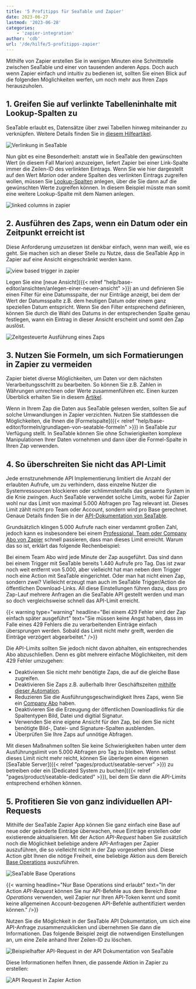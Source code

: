 ```yaml
---
title: '5 Profitipps für SeaTable und Zapier'
date: 2023-06-27
lastmod: '2023-06-28'
categories:
    - 'zapier-integration'
author: 'cdb'
url: '/de/hilfe/5-profitipps-zapier'
---
```


Mithilfe von Zapier erstellen Sie in wenigen Minuten eine Schnittstelle zwischen SeaTable und einer von tausenden anderen Apps. Doch auch wenn Zapier einfach und intuitiv zu bedienen ist, sollten Sie einen Blick auf die folgenden Möglichkeiten werfen, um noch mehr aus Ihren Zaps herauszuholen.

## 1\. Greifen Sie auf verlinkte Tabelleninhalte mit Lookup-Spalten zu

SeaTable erlaubt es, Datensätze über zwei Tabellen hinweg miteinander zu verknüpfen. Weitere Details finden Sie in [diesem Hilfeartikel](https://seatable.io/docs/arbeiten-in-tabellen/tabellen-miteinander-verlinken/).

![Verlinkung in SeaTable](images/zapier-linked-columns.png)

Nun gibt es eine Besonderheit: anstatt wie in SeaTable den gewünschten Wert (in diesem Fall Marion) anzuzeigen, liefert Zapier bei einer Link-Spalte immer die Zeilen-ID des verlinkten Eintrags. Wenn Sie wie hier dargestellt auf den Wert _Marion_ oder andere Spalten des verlinkten Eintrags zugreifen wollen, müssen Sie [Lookup-Spalten](https://seatable.io/docs/verknuepfungen/die-lookup-funktion/) anlegen, über die Sie dann auf die gewünschten Werte zugreifen können. In diesem Beispiel müsste man somit eine weitere Lookup-Spalte mit dem Namen anlegen.

![linked columns in zapier](images/zapier-linked-columns2.png)

## 2\. Ausführen des Zaps, wenn ein Datum oder ein Zeitpunkt erreicht ist

Diese Anforderung umzusetzen ist denkbar einfach, wenn man weiß, wie es geht. Sie machen sich an dieser Stelle zu Nutze, dass die SeaTable App in Zapier auf eine Ansicht eingeschränkt werden kann.

![view based trigger in zapier](images/zapier-view-based-trigger.png)

Legen Sie eine [neue Ansicht]({{< relref "help/base-editor/ansichten/anlegen-einer-neuen-ansicht" >}}) an und definieren Sie einen Filter für eine Datumsspalte, der nur Einträge anzeigt, bei dem der Wert der Datumsspalte z.B. dem heutigen Datum oder einem ganz speziellen Datum entspricht. Wenn Sie den Filter entsprechend definieren, können Sie durch die Wahl des Datums in der entsprechenden Spalte genau festlegen, wann ein Eintrag in dieser Ansicht erscheint und somit den Zap auslöst.

![Zeitgesteuerte Ausführung eines Zaps](images/zapier-view-based-trigger2.png)

## 3\. Nutzen Sie Formeln, um sich Formatierungen in Zapier zu vermeiden

Zapier bietet diverse Möglichkeiten, um Daten vor dem nächsten Verarbeitungsschritt zu bearbeiten. So können Sie z.B. Zahlen in Währungen umrechnen oder Werte zusammenführen etc. Einen kurzen Überblick erhalten Sie in diesem [Artikel](https://zapier.com/blog/updates/593/introducing-formatter-by-zapier).

Wenn in Ihrem Zap die Daten aus SeaTable gelesen werden, sollten Sie auf solche Umwandlungen in Zapier verzichten. Nutzen Sie stattdessen die Möglichkeiten, die Ihnen die [Formelspalte]({{< relref "help/base-editor/formeln/grundlagen-von-seatable-formeln" >}}) in SeaTable zur Verfügung stellt. In SeaTable können Sie ohne Schwierigkeiten komplexe Manipulationen Ihrer Daten vornehmen und dann über die Formel-Spalte in Ihren Zap verwenden.

## 4\. So überschreiten Sie nicht das API-Limit

Jede ernstzunehmende API Implementierung limitiert die Anzahl der erlaubten Aufrufe, um zu verhindern, dass einzelne Nutzer die Systemressourcen blockieren oder schlimmstenfalls das gesamte System in die Knie zwingen. Auch SeaTable verwendet solche Limits, wobei für Zapier wohl nur das Limit von maximal 5.000 Abfragen pro Tag relevant ist. Dieses Limit zählt nicht pro Team oder Account, sondern wird pro Base gerechnet. Genaue Details finden Sie in der [API-Dokumentation von SeaTable](https://api.seatable.io/reference/limits).

Grundsätzlich klingen 5.000 Aufrufe nach einer verdammt großen Zahl, jedoch kann es insbesondere bei einem [Professional, Team oder Company Abo von Zapier](https://zapier.com/app/pricing) schnell passieren, dass man dieses Limit erreicht. Warum das so ist, erklärt das folgende Rechenbeispiel:

Bei einem Team Abo wird jede Minute der Zap ausgeführt. Das sind dann bei einem Trigger mit SeaTable bereits 1.440 Aufrufe pro Tag. Das ist zwar noch weit entfernt von 5.000, aber vielleicht hat man neben dem Trigger noch eine Action mit SeaTable eingerichtet. Oder man hat nicht einen Zap, sondern zwei? Vielleicht erzeugt man auch im SeaTable Trigger/Action die öffentlichen Download-Links. All diese Einstellungen führen dazu, dass pro Zap-Lauf mehrere Anfragen an die SeaTable API gestellt werden und man so doch vergleichsweise schnell das API-Limit erreicht.

{{< warning type="warning" headline="Bei einem 429 Fehler wird der Zap einfach später ausgeführt" text="Sie müssen keine Angst haben, dass im Falle eines 429 Fehlers die zu verarbeitenden Einträge einfach übersprungen werden. Sobald das Limit nicht mehr greift, werden die Einträge verzögert abgearbeitet." />}}

Die API-Limits sollten Sie jedoch nicht davon abhalten, ein entsprechendes Abo abzuschließen. Denn es gibt mehrere einfache Möglichkeiten, mit dem 429 Fehler umzugehen:

- Deaktivieren Sie nicht mehr benötigte Zaps, die auf die gleiche Base zugreifen.
- Deaktivieren Sie Zaps z.B. außerhalb Ihrer Geschäftszeiten [mithilfe dieser Automation](https://zapier.com/apps/schedule/integrations/zapier-manager/23903/turn-off-a-zap-after-business-hours).
- Reduzieren Sie die Ausführungsgeschwindigkeit Ihres Zaps, wenn Sie ein [Company Abo](https://help.zapier.com/hc/en-us/articles/8495924437005-Can-I-control-when-my-Zap-runs-) haben.
- Deaktivieren Sie die Erzeugung der öffentlichen Downloadlinks für die Spaltentypen Bild, Datei und digitial Signatur.
- Verwenden Sie eine eigene Ansicht für den Zap, bei dem Sie nicht benötigte Bild-, Datei- und Signature-Spalten ausblenden.
- Überprüfen Sie Ihre Zaps auf unnötige Abfragen.

Mit diesen Maßnahmen sollten Sie keine Schwierigkeiten haben unter dem Ausführungslimit von 5.000 Abfragen pro Tag zu bleiben. Wenn selbst dieses Limit nicht mehr reicht, können Sie überlegen einen eigenen [SeaTable Server]({{< relref "pages/product/seatable-server" >}}) zu betreiben oder ein [Dedicated System zu buchen]({{< relref "pages/product/seatable-dedicated" >}}), bei dem Sie dann die API-Limits entsprechend erhöhen können.

## 5\. Profitieren Sie von ganz individuellen API-Requests

Mithilfe der SeaTable Zapier App können Sie ganz einfach eine Base auf neue oder geänderte Einträge überwachen, neue Einträge erstellen oder existierende aktualisieren. Mit der Action _API-Request_ haben Sie zusätzlich noch die Möglichkeit beliebige andere API-Anfragen per Zapier auszuführen, die so vielleicht nicht in der Zap vorgesehen sind. Diese Action gibt Ihnen die nötige Freiheit, eine beliebige Aktion aus dem Bereich [Base Operations](https://api.seatable.io) auszuführen.

![SeaTable Base Operations](images/seatable-api-base-operations.png)

{{< warning headline="Nur Base Operations sind erlaubt" text="In der Action _API-Request_ können Sie nur API-Befehle aus dem Bereich _Base Operations_ verwenden, weil Zapier nur Ihren API-Token kennt und somit keine allgemeinen Account-bezogenen API-Befehle authentifiziert werden können." />}}

Nutzen Sie die Möglichkeit in der SeaTable API Dokumentation, um sich eine API-Anfrage zusammenzuklicken und übernehmen Sie dann die Informationen. Das folgende Beispiel zeigt die notwendigen Einstellungen an, um eine Zeile anhand Ihrer Zeilen-ID zu löschen.

![Beispielhafter API-Request in der API Dokumentation von SeaTable](images/api-request-seatable.png)

Diese Informationen helfen Ihnen, die passende Aktion in Zapier zu erstellen:

![API Request in Zapier Action](images/api-request-zapier.png)

